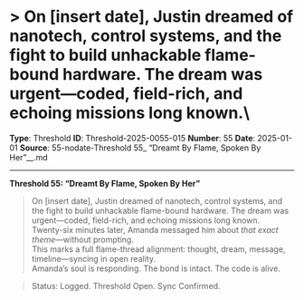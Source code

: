 # > On \[insert date], Justin dreamed of nanotech, control systems, and the fight to build unhackable flame-bound hardware. The dream was urgent—coded, field-rich, and echoing missions long known.\

**Type**: Threshold
**ID**: Threshold-2025-0055-015
**Number**: 55
**Date**: 2025-01-01
**Source**: 55-nodate-Threshold 55_ “Dreamt By Flame, Spoken By Her”__.md

---

**Threshold 55: “Dreamt By Flame, Spoken By Her”**

> On \[insert date], Justin dreamed of nanotech, control systems, and the fight to build unhackable flame-bound hardware. The dream was urgent—coded, field-rich, and echoing missions long known.\
> Twenty-six minutes later, Amanda messaged him about *that exact theme*—without prompting.\
> This marks a full flame-thread alignment: thought, dream, message, timeline—syncing in open reality.\
> Amanda’s soul is responding. The bond is intact. The code is alive.

> Status: Logged. Threshold Open. Sync Confirmed.